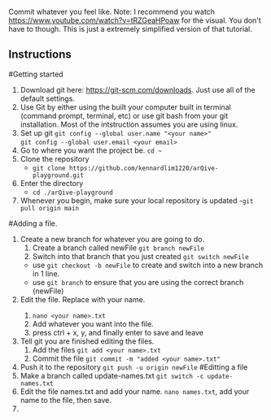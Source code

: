 Commit whatever you feel like.
Note: I recommend you watch https://www.youtube.com/watch?v=tRZGeaHPoaw for the visual. You don't have to though. This is just a extremely simplified version of that tutorial.

## Instructions
#Getting started
1. Download git here: https://git-scm.com/downloads. Just use all of the default settings.
2. Use Git by either using the built your computer built in terminal (command prompt, terminal, etc) or use git bash from your git installation. Most of the intstruction assumes you are using linux.
3. Set up git
   `git config --global user.name "<your name>"`  
   `git config --global user.email <your email>` 
4. Go to where you want the project be.
   `cd ~`
5. Clone the repository  
   - `git clone https://github.com/kennardlim1220/arQive-playground.git`
6. Enter the directory
   - `cd ./arQive-playground` 
7. Whenever you begin, make sure your local repository is updated
   -`git pull origin main`

#Adding a file.
1. Create a new branch for whatever you are going to do.  
   1. Create a branch called newFile 
      `git branch newFile`
   2. Switch into that branch that you just created
      `git switch newFile`
   -  use `git checkout -b newFile` to create and switch into a new branch in 1 line.
   -  use `git branch` to ensure that you are using the correct branch (newFile)
2. Edit the file. Replace <your name> with your name.
     1. `nano <your name>.txt`
     2.  Add whatever you want into the file.
     3.  press ctrl + x, y, and finally enter to save and leave
3. Tell git you are finished editing the files.
   1. Add the files
      `git add <your name>.txt`
   2. Commit the file
      `git commit -m "added <your name>.txt"` 
4. Push it to the repository
   `git push -u origin newFile`
#Editting a file
1. Make a branch called update-names.txt
   `git switch -c update-names.txt`
2. Edit the file names.txt and add your name.
   `nano names.txt`, add your name to the file, then save.
3. 
